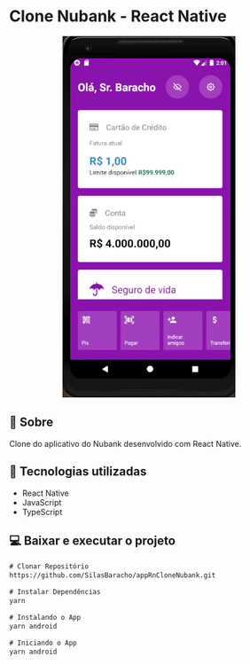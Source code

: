 # Clone Nubank - React Native

<p align="center">
  <img width="312" heigth="652" src="src/assets/to_readme/cloneNubank.gif">
</P>

## 📘 Sobre

Clone do aplicativo do Nubank desenvolvido com React Native.

## 🔧 Tecnologias utilizadas

* React Native
* JavaScript
* TypeScript

## 💻 Baixar e executar o projeto

```
# Clonar Repositório
https://github.com/SilasBaracho/appRnCloneNubank.git
```

```
# Instalar Dependências
yarn
```

```
# Instalando o App
yarn android
```

```
# Iniciando o App
yarn android
```
